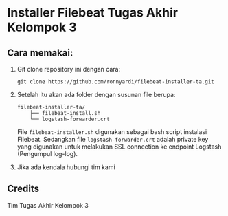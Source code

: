 # Installer Filebeat Tugas Akhir Kelompok 3

## Cara memakai:
1. Git clone repository ini dengan cara:
    ```
    git clone https://github.com/ronnyardi/filebeat-installer-ta.git
    ```

2. Setelah itu akan ada folder dengan susunan file berupa:
    ```
    filebeat-installer-ta/
        ├── filebeat-install.sh
        └── logstash-forwarder.crt
    ```
    File ```filebeat-installer.sh``` digunakan sebagai bash script instalasi Filebeat. Sedangkan file ```logstash-forwarder.crt``` adalah private key yang digunakan untuk melakukan SSL connection ke endpoint Logstash (Pengumpul log-log).

3. Jika ada kendala hubungi tim kami

## Credits
Tim Tugas Akhir Kelompok 3
